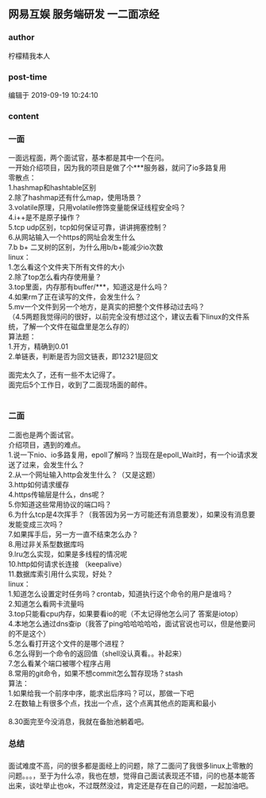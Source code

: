 ## 网易互娱 服务端研发 一二面凉经
### author 
柠檬精我本人
### post-time 

编辑于  2019-09-19 10:24:10
### content 
<div class="post-topic-des nc-post-content">
 <div>
  <h3>
   <strong>
    一面
   </strong>
  </h3>
 </div>
 <div>
  一面远程面，两个面试官，基本都是其中一个在问。
 </div>
 <div>
  一开始介绍项目，因为我的项目是做了个***服务器，就问了io多路复用
 </div>
 <div>
  零散点：
 </div>
 <div>
  1.hashmap和hashtable区别
 </div>
 <div>
  2.除了hashmap还有什么map，使用场景？
 </div>
 <div>
  3.volatile原理，只用volatile修饰变量能保证线程安全吗？
 </div>
 <div>
  4.i++是不是原子操作？
 </div>
 <div>
  5.tcp udp区别，tcp如何保证可靠，讲讲拥塞控制？
 </div>
 <div>
  6.从网站输入一个https的网址会发生什么
 </div>
 <div>
  7.b b+ 二叉树的区别，为什么用b/b+能减少io次数
 </div>
 <div>
  linux：
 </div>
 <div>
  1.怎么看这个文件夹下所有文件的大小
 </div>
 <div>
  2.除了top怎么看内存使用量？
 </div>
 <div>
  3.top里面，内存那有buffer/***，知道这是什么吗？
 </div>
 <div>
  4.如果rm了正在读写的文件，会发生什么？
 </div>
 <div>
  5.mv一个文件到另一个地方，是真实的把整个文件移动过去吗？
 </div>
 <div>
  （4.5两题我觉得问的很好，以前完全没有想过这个，建议去看下linux的文件系统，了解一个文件在磁盘里是怎么存的）
 </div>
 <div>
  算法题：
 </div>
 <div>
  1.开方，精确到0.01
 </div>
 <div>
  2.单链表，判断是否为回文链表，即12321是回文
 </div>
 <div>
  <br/>
 </div>
 <div>
  面完太久了，还有一些不太记得了。
 </div>
 <div>
  面完后5个工作日，收到了二面现场面的邮件。
 </div>
 <div>
  <br/>
 </div>
 <h3>
  <strong>
   二面
  </strong>
 </h3>
 <div>
  二面也是两个面试官。
 </div>
 <div>
  介绍项目，遇到的难点。
 </div>
 <div>
  1.说一下nio、io多路复用，epoll了解吗？当现在是epoll_Wait时，有一个io请求发送了过来，会发生什么？
 </div>
 <div>
  2.从一个网址输入http会发生什么？（又是这题）
 </div>
 <div>
  3.http如何请求缓存
 </div>
 <div>
  4.https传输层是什么，dns呢？
 </div>
 <div>
  5.你知道这些常用协议的端口吗？
 </div>
 <div>
  6.为什么tcp是4次挥手？（我答因为另一方可能还有消息要发），如果没有消息要发能变成三次吗？
 </div>
 <div>
  7.如果挥手后，另一方一直不结束怎么办？
 </div>
 <div>
  8.用过非关系型数据库吗
 </div>
 <div>
  9.lru怎么实现，如果是多线程的情况呢
 </div>
 <div>
  10.http如何请求长连接 （keepalive）
 </div>
 <div>
  11.数据库索引用什么实现，好处？
 </div>
 <div>
  linux：
 </div>
 <div>
  1.知道怎么设置定时任务吗？crontab，知道执行这个命令的用户是谁吗？
 </div>
 <div>
  2.知道怎么看网卡流量吗
 </div>
 <div>
  3.top只能看cpu内存，如果要看io的呢（不太记得他怎么问了 答案是iotop）
 </div>
 <div>
  4.本地怎么通过dns查ip（我答了ping哈哈哈哈哈，面试官说也可以，但是他要问的不是这个）
 </div>
 <div>
  5.怎么看打开这个文件的是哪个进程？
 </div>
 <div>
  6.怎么得到一个命令的返回值（shell没认真看。。补起来）
 </div>
 <div>
  7.怎么看某个端口被哪个程序占用
 </div>
 <div>
  8.常用的git命令，如果不想commit怎么暂存现场？stash
 </div>
 <div>
  算法：
 </div>
 <div>
  1.如果给我一个前序中序，能求出后序吗？可以，那做一下吧
 </div>
 <div>
  2.在数轴上有很多个点，找出一个点，这个点离其他点的距离和最小
 </div>
 <div>
  <br/>
 </div>
 <div>
  8.30面完至今没消息，我就在备胎池躺着吧。
 </div>
 <h3>
  <strong>
   总结
  </strong>
 </h3>
 <h3>
 </h3>
 <div>
  面试难度不高，问的很多都是面经上的问题，除了二面问了我很多linux上零散的问题。。。，至于为什么凉，我也在想，觉得自己面试表现还不错，问的也基本能答出来，谈吐举止也ok，不过既然没过，肯定还是存在自己的问题，一起加油吧。
 </div>
</div>
